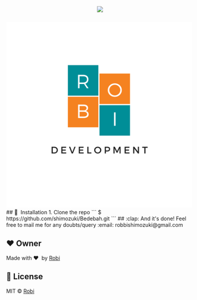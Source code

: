 <h1 align="center"><img src= "https://github.com/shimozuki/Bedebah/blob/master/6.png"></h1>



<img src= "https://github.com/shimozuki/deteksi-masker/blob/master/images/2.png" height=500 width=500> 
## 🚀&nbsp; Installation
1. Clone the repo
```
$ https://github.com/shimozuki/Bedebah.git
```
## :clap: And it's done!
Feel free to mail me for any doubts/query 
:email: robbishimozuki@gmail.com

## :heart: Owner
Made with :heart:&nbsp;  by [Robi](https://github.com/shimozuki)


## :eyes: License
MIT © [Robi](https://github.com/shimozuki)
